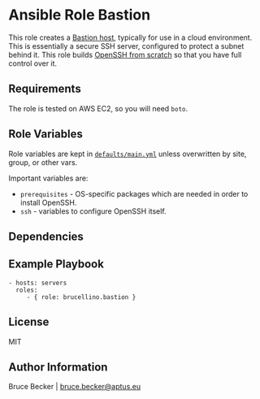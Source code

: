 # Ansible Role Bastion

This role creates a [Bastion host](https://en.wikipedia.org/wiki/Bastion_host), typically for use in a cloud environment.
This is essentially a secure SSH server, configured to protect a subnet behind it.
This role builds [OpenSSH from scratch](https://ftp.openbsd.org/pub/OpenBSD/OpenSSH/portable/INSTALL) so that you have full control over it.

## Requirements

The role is tested on AWS EC2, so you will need `boto`.

## Role Variables

Role variables are kept in [`defaults/main.yml`](defaults/main.yml) unless overwritten by site, group, or other vars.

Important variables are:

- `prerequisites` - OS-specific packages which are needed in order to install OpenSSH.
- `ssh` - variables to configure OpenSSH itself.

## Dependencies

## Example Playbook

    - hosts: servers
      roles:
         - { role: brucellino.bastion }

## License

MIT

## Author Information

Bruce Becker | bruce.becker@aptus.eu
